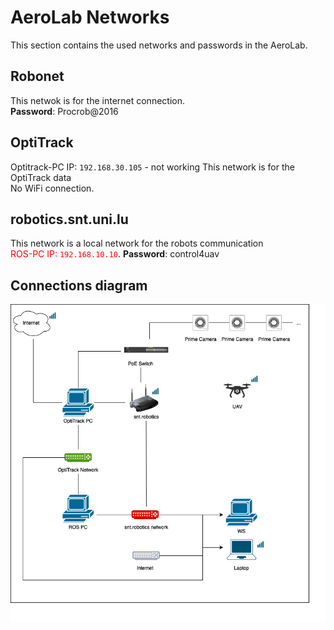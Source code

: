 # AeroLab Networks
This section contains the used networks and passwords in the AeroLab.

## Robonet
This netwok is for the internet connection.  
**Password**: Procrob@2016

## OptiTrack
Optitrack-PC IP: `192.168.30.105` - not working
This network is for the OptiTrack data  
No WiFi connection.


## robotics.snt.uni.lu 
This network is a local network for the robots communication  
<span style="color: red">ROS-PC IP: `192.168.10.10`</span>.
**Password**: control4uav

## Connections diagram
![Diagram](aeroLab.png)



